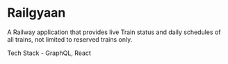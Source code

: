 # Railgyaan
A Railway application that provides live Train status and daily schedules of all trains, not limited to reserved trains only.

Tech Stack - GraphQL, React
